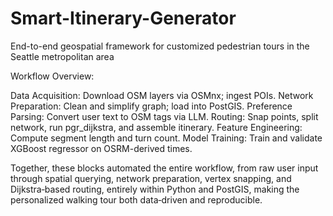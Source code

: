 # Smart-Itinerary-Generator
End-to-end geospatial framework for customized pedestrian tours in the Seattle metropolitan area

Workflow Overview:

Data Acquisition: Download OSM layers via OSMnx; ingest POIs.
Network Preparation: Clean and simplify graph; load into PostGIS.
Preference Parsing: Convert user text to OSM tags via LLM.
Routing: Snap points, split network, run pgr_dijkstra, and assemble itinerary.
Feature Engineering: Compute segment length and turn count.
Model Training: Train and validate XGBoost regressor on OSRM-derived times.

Together, these blocks automated the entire workflow, from raw user input through spatial querying, network preparation, vertex snapping, and Dijkstra‐based routing, entirely within Python and PostGIS, making the personalized walking tour both data‐driven and reproducible.
